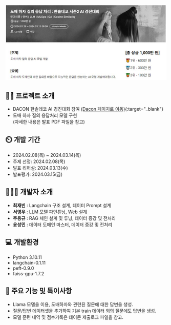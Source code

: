 ![프로젝트 소개](https://github.com/voxmvnt/XwenA/blob/main/dacon_intro.jpg)

## 👨‍🏫 프로젝트 소개 
- DACON 한솔데코 AI 경진대회 참여 [(Dacon 페이지로 이동)](https://dacon.io/competitions/official/236216/overview/description){:target="_blank"}
- 도배 하자 질의 응답처리 모델 구현
<br> (자세한 내용은 발표 PDF 파일을 참고)

## ⏲️ 개발 기간 
- 2024.02.08(목) ~ 2024.03.14(목)
- 주제 선정: 2024.02.08(목)
- 발표 리허설: 2024.03.13(수)
- 발표평가: 2024.03.15(금)
  
## 🧑‍🤝‍🧑 개발자 소개 
- **최재빈** : Langchain 구조 설계, 데이터 Prompt 설계
- **서영우** : LLM 모델 파인튜닝, Web 설계
- **주용규** : RAG 체인 설계 및 튜닝, 데이터 증강 및 전처리
- **윤성민** : 데이터 도메인 마스터, 데이터 증강 및 전처리
  
## 💻 개발환경
- Python 3.10.11
- langchain-0.1.11
- peft-0.9.0
- faiss-gpu-1.7.2

## 📌 주요 기능 및 특이사항
- Llama 모델을 이용, 도배하자와 관련된 질문에 대한 답변을 생성.
- 질문/답변 데이터셋을 추가하여 기본 train 데이터 외의 질문에도 답변을 생성.
- 모델 훈련 내역 및 점수기록은 데이콘 제출로그 파일을 참고.
